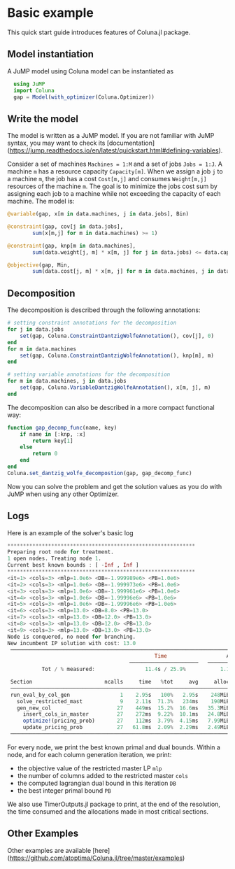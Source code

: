 # Basic example

This quick start guide introduces features of Coluna.jl package.

## Model instantiation

A JuMP model using Coluna model can be instantiated as

```julia
  using JuMP
  import Coluna
  gap = Model(with_optimizer(Coluna.Optimizer))
```  

## Write the model

The model is written as a JuMP model. If you are not familiar with JuMP syntax,
you may want to check its [documentation]
(https://jump.readthedocs.io/en/latest/quickstart.html#defining-variables).

Consider a set of machines `Machines = 1:M` and a set of jobs `Jobs = 1:J`.
A machine `m` has a resource capacity `Capacity[m]`. When we assign a job
`j` to a machine `m`, the job has a cost `Cost[m,j]` and consumes
`Weight[m,j]` resources of the machine `m`. The goal is to minimize the jobs
cost sum by assigning each job to a machine while not exceeding the capacity of
each machine. The model is:

```julia
@variable(gap, x[m in data.machines, j in data.jobs], Bin)

@constraint(gap, cov[j in data.jobs],
        sum(x[m,j] for m in data.machines) >= 1)

@constraint(gap, knp[m in data.machines],
        sum(data.weight[j, m] * x[m, j] for j in data.jobs) <= data.capacity[m])

@objective(gap, Min,
        sum(data.cost[j, m] * x[m, j] for m in data.machines, j in data.jobs))
```

## Decomposition

The decomposition is described through the following annotations:

```julia
# setting constraint annotations for the decomposition
for j in data.jobs
    set(gap, Coluna.ConstraintDantzigWolfeAnnotation(), cov[j], 0)
end
for m in data.machines
    set(gap, Coluna.ConstraintDantzigWolfeAnnotation(), knp[m], m)
end

# setting variable annotations for the decomposition
for m in data.machines, j in data.jobs
    set(gap, Coluna.VariableDantzigWolfeAnnotation(), x[m, j], m)
end
```

The decomposition can also be described in a more compact functional way:

```julia
function gap_decomp_func(name, key)
    if name in [:knp, :x]
        return key[1]
    else
        return 0
    end
end
Coluna.set_dantzig_wolfe_decompostion(gap, gap_decomp_func)
```

Now you can solve the problem and get the solution values as you do with
JuMP when using any other Optimizer.

## Logs

Here is an example of the solver's basic log

```julia
************************************************************
Preparing root node for treatment.
1 open nodes. Treating node 1.
Current best known bounds : [ -Inf , Inf ]
************************************************************
<it=1> <cols=3> <mlp=1.0e6> <DB=-1.999989e6> <PB=1.0e6>
<it=2> <cols=3> <mlp=1.0e6> <DB=-1.999973e6> <PB=1.0e6>
<it=3> <cols=3> <mlp=1.0e6> <DB=-1.999961e6> <PB=1.0e6>
<it=4> <cols=3> <mlp=1.0e6> <DB=-1.99996e6> <PB=1.0e6>
<it=5> <cols=3> <mlp=1.0e6> <DB=-1.99996e6> <PB=1.0e6>
<it=6> <cols=3> <mlp=13.0> <DB=8.0> <PB=13.0>
<it=7> <cols=3> <mlp=13.0> <DB=12.0> <PB=13.0>
<it=8> <cols=3> <mlp=13.0> <DB=12.0> <PB=13.0>
<it=9> <cols=3> <mlp=13.0> <DB=13.0> <PB=13.0>
Node is conquered, no need for branching.
New incumbent IP solution with cost: 13.0
 ──────────────────────────────────────────────────────────────────────────────────────
                                               Time                   Allocations      
                                       ──────────────────────   ───────────────────────
           Tot / % measured:                11.4s / 25.9%           1.18GiB / 20.5%    

 Section                       ncalls     time   %tot     avg     alloc   %tot      avg
 ──────────────────────────────────────────────────────────────────────────────────────
 run_eval_by_col_gen                1    2.95s   100%   2.95s    248MiB  100%    248MiB
   solve_restricted_mast            9    2.11s  71.3%   234ms    190MiB  76.7%  21.1MiB
   gen_new_col                     27    449ms  15.2%  16.6ms   35.3MiB  14.2%  1.31MiB
     insert_cols_in_master         27    272ms  9.22%  10.1ms   24.8MiB  10.0%   939KiB
     optimize!(pricing_prob)       27    112ms  3.79%  4.15ms   7.99MiB  3.22%   303KiB
     update_pricing_prob           27   61.8ms  2.09%  2.29ms   2.49MiB  1.00%  94.3KiB
 ──────────────────────────────────────────────────────────────────────────────────────
```

For every node, we print the best known primal and dual bounds. Within a node,
and for each column generation iteration, we print:

- the objective value of the restricted master LP `mlp`
- the number of columns added to the restricted master `cols`
- the computed lagrangian dual bound in this iteration `DB`
- the best integer primal bound `PB`

We also use TimerOutputs.jl package to print, at the end of the resolution,
the time consumed and the allocations made in most critical sections.

## Other Examples

Other examples are available [here]
(https://github.com/atoptima/Coluna.jl/tree/master/examples)
